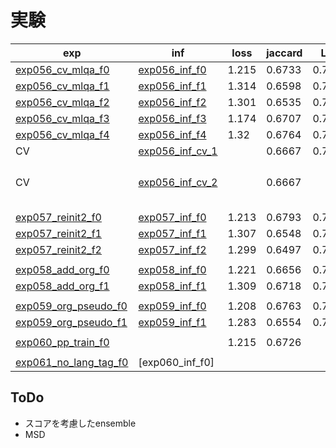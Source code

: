 # 実験

|exp|inf|loss|jaccard|LB|memo|
|--|--|--|--|--|--|
|[exp056_cv_mlqa_f0]|[exp056_inf_f0]|1.215|0.6733|0.731||
|[exp056_cv_mlqa_f1]|[exp056_inf_f1]|1.314|0.6598|0.747||
|[exp056_cv_mlqa_f2]|[exp056_inf_f2]|1.301|0.6535|0.726||
|[exp056_cv_mlqa_f3]|[exp056_inf_f3]|1.174|0.6707|0.719||
|[exp056_cv_mlqa_f4]|[exp056_inf_f4]|1.32|0.6764|0.717||
|CV|[exp056_inf_cv_1]||0.6667|0.744||
|CV|[exp056_inf_cv_2]||0.6667||hindi前処理なし|
|||||||
|[exp057_reinit2_f0]|[exp057_inf_f0]|1.213|0.6793|0.732||
|[exp057_reinit2_f1]|[exp057_inf_f1]|1.307|0.6548|0.741||
|[exp057_reinit2_f2]|[exp057_inf_f2]|1.299|0.6497|0.731||
|||||||
|[exp058_add_org_f0]|[exp058_inf_f0]|1.221|0.6656|0.738||
|[exp058_add_org_f1]|[exp058_inf_f1]|1.309|0.6718|0.740||
|||||||
|[exp059_org_pseudo_f0]|[exp059_inf_f0]|1.208|0.6763|0.733||
|[exp059_org_pseudo_f1]|[exp059_inf_f1]|1.283|0.6554|0.738||
|||||||
|[exp060_pp_train_f0]||1.215|0.6726|||
|||||||
|[exp061_no_lang_tag_f0]|[exp060_inf_f0]|||||

[exp056_cv_mlqa_f0]:https://www.kaggle.com/takamichitoda/chaii-train-large-model?scriptVersionId=74703280
[exp056_cv_mlqa_f1]:https://www.kaggle.com/takamichitoda/chaii-train-large-model?scriptVersionId=74706731
[exp056_cv_mlqa_f2]:https://www.kaggle.com/takamichitoda/chaii-train-large-model?scriptVersionId=74718504
[exp056_cv_mlqa_f3]:https://www.kaggle.com/takamichitoda/chaii-train-large-model?scriptVersionId=74724233
[exp056_cv_mlqa_f4]:https://www.kaggle.com/takamichitoda/chaii-train-large-model?scriptVersionId=74779745
[exp056_inf_f0]:https://www.kaggle.com/takamichitoda/chaii-infer-divide-model?scriptVersionId=74706690
[exp056_inf_f1]:https://www.kaggle.com/takamichitoda/chaii-infer-divide-model?scriptVersionId=74713322
[exp056_inf_f2]:https://www.kaggle.com/takamichitoda/chaii-infer-divide-model?scriptVersionId=74724156
[exp056_inf_f3]:https://www.kaggle.com/takamichitoda/chaii-infer-divide-model?scriptVersionId=74729478
[exp056_inf_f4]:https://www.kaggle.com/takamichitoda/chaii-infer-divide-model?scriptVersionId=74782199
[exp056_inf_cv_1]:https://www.kaggle.com/takamichitoda/chaii-infer-divide-model-cv?scriptVersionId=74784419
[exp056_inf_cv_2]:https://www.kaggle.com/takamichitoda/chaii-infer-divide-model-cv?scriptVersionId=74946775

[exp057_reinit2_f0]:https://www.kaggle.com/takamichitoda/chaii-train-large-model?scriptVersionId=74782911
[exp057_reinit2_f1]:https://www.kaggle.com/takamichitoda/chaii-train-large-model?scriptVersionId=74788543
[exp057_reinit2_f2]:https://www.kaggle.com/takamichitoda/chaii-train-large-model?scriptVersionId=74792346
[exp057_inf_f0]:https://www.kaggle.com/takamichitoda/chaii-infer-divide-model?scriptVersionId=74788524
[exp057_inf_f1]:https://www.kaggle.com/takamichitoda/chaii-infer-divide-model/output?scriptVersionId=74791457
[exp057_inf_f2]:https://www.kaggle.com/takamichitoda/chaii-infer-divide-model?scriptVersionId=74795701

[exp058_add_org_f0]:https://www.kaggle.com/takamichitoda/chaii-train-large-model?scriptVersionId=74861279
[exp058_add_org_f1]:https://www.kaggle.com/takamichitoda/chaii-train-large-model?scriptVersionId=74875155
[exp058_inf_f0]:https://www.kaggle.com/takamichitoda/chaii-infer-divide-model?scriptVersionId=74866818
[exp058_inf_f1]:https://www.kaggle.com/takamichitoda/chaii-infer-divide-model?scriptVersionId=74884171

[exp059_org_pseudo_f0]:https://www.kaggle.com/takamichitoda/chaii-train-large-model?scriptVersionId=74883936
[exp059_org_pseudo_f1]:https://www.kaggle.com/takamichitoda/chaii-train-large-model?scriptVersionId=74891704
[exp059_inf_f0]:https://www.kaggle.com/takamichitoda/chaii-infer-divide-model?scriptVersionId=74891472
[exp059_inf_f1]:https://www.kaggle.com/takamichitoda/chaii-infer-divide-model?scriptVersionId=74942024

[exp060_pp_train_f0]:https://www.kaggle.com/takamichitoda/chaii-train-large-model?scriptVersionId=74942214

[exp061_no_lang_tag_f0]:https://www.kaggle.com/takamichitoda/chaii-train-large-model?scriptVersionId=74943955
[exp061_inf_f0]:https://www.kaggle.com/takamichitoda/chaii-infer-divide-model?scriptVersionId=74946865

## ToDo

- スコアを考慮したensemble
- MSD
